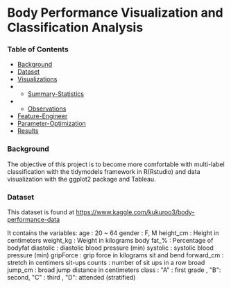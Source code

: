 # Body Performance Visualization and Classification Analysis


### Table of Contents
   
   - [Background](#background)
   - [Dataset](#dataset)
   - [Visualizations](#visualizations)
   - * [Summary-Statistics](#summary-statistics)
   - * [Observations](#observations)
   - [Feature-Engineer](#feature-engineer)
   - [Parameter-Optimization](#parameter-optimization)
   - [Results](#results)
   



### Background

The objective of this project is to become more comfortable with multi-label classification with the tidymodels framework in R(Rstudio) and data visualization with the ggplot2 package and Tableau.

### Dataset
This dataset is found at https://www.kaggle.com/kukuroo3/body-performance-data 

It contains the variables:
age : 20 ~ 64
gender : F, M
height_cm : Height in centimeters
weight_kg : Weight in kilograms
body fat_% : Percentage of bodyfat
diastolic : diastolic blood pressure (min)
systolic : systolic blood pressure (min)
gripForce : grip force in kilograms
sit and bend forward_cm : stretch in centimers
sit-ups counts : number of sit ups in a row
broad jump_cm : broad jump distance in centimeters
class : "A" : first grade , "B": second, "C" : third , "D": attended (stratified)
